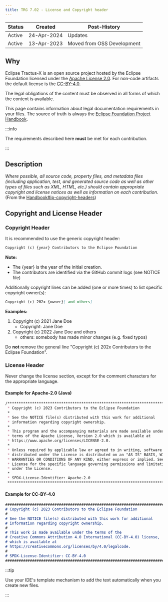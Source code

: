 ```yaml
---
title: TRG 7.02 - License and Copyright header
---
```


| Status | Created     | Post-History               |
|--------|-------------|----------------------------|
| Active | 24-Apr-2024 | Updates                    |
| Active | 13-Apr-2023 | Moved from OSS Development |

## Why

Eclipse Tractus-X is an open source project hosted by the Eclipse Foundation licensed under the [Apache License 2.0](https://spdx.org/licenses/Apache-2.0). For non-code artifacts the default license is the [CC-BY-4.0](https://spdx.org/licenses/CC-BY-4.0.html).

The legal obligations of the content must be observed in all forms of which the content is available.

This page contains information about legal documentation requirements in your files. The source of truth is always the [Eclipse Foundation Project Handbook](https://www.eclipse.org/projects/handbook/#ip-copyright-headers).

:::info

The requirements described here **must** be met for each contribution.

:::

## Description

*Where possible, all source code, property files, and metadata files (including application, test, and generated source code as well as other types of files such as XML, HTML, etc.) should contain appropriate copyright and license notices as well as information on each contribution.* (From the [Handbook#ip-copyright-headers](https://www.eclipse.org/projects/handbook/#ip-copyright-headers))

## Copyright and License Header

### Copyright Header

It is recommended to use the generic copyright header:

```md
Copyright (c) {year} Contributors to the Eclipse Foundation
 ```

**Note:**

- The {year} is the year of the initial creation.
- The contributors are identified via the GitHub commit logs (see NOTICE file)

Additionally copyright lines can be added (one or more times) to list specific copyright owner(s):

```md
Copyright (c) 202x {owner}[ and others]
 ```

**Examples:**

1. Copyright (c) 2021 Jane Doe
    - Copyright: Jane Doe
1. Copyright (c) 2022 Jane Doe and others
    - others: somebody has made minor changes (e.g. fixed typos)

Do **not** remove the general line "Copyright (c) 202x Contributors to the Eclipse Foundation".

### License Header

Never change the license section, except for the comment characters for the appropriate language.

#### Example for Apache-2.0 (Java)

```md
/********************************************************************************
 * Copyright (c) 2023 Contributors to the Eclipse Foundation
 *
 * See the NOTICE file(s) distributed with this work for additional
 * information regarding copyright ownership.
 *
 * This program and the accompanying materials are made available under the
 * terms of the Apache License, Version 2.0 which is available at
 * https://www.apache.org/licenses/LICENSE-2.0.
 *
 * Unless required by applicable law or agreed to in writing, software
 * distributed under the License is distributed on an "AS IS" BASIS, WITHOUT
 * WARRANTIES OR CONDITIONS OF ANY KIND, either express or implied. See the
 * License for the specific language governing permissions and limitations
 * under the License.
 *
 * SPDX-License-Identifier: Apache-2.0
 ********************************************************************************/
 ```

#### Example for CC-BY-4.0

```md
#######################################################################
# Copyright (c) 2023 Contributors to the Eclipse Foundation
#
# See the NOTICE file(s) distributed with this work for additional
# information regarding copyright ownership.
#
# This work is made available under the terms of the
# Creative Commons Attribution 4.0 International (CC-BY-4.0) license,
# which is available at
# https://creativecommons.org/licenses/by/4.0/legalcode.
#
# SPDX-License-Identifier: CC-BY-4.0
#######################################################################
 ```

:::tip

Use your IDE's template mechanism to add the text automatically when you create new files.

:::
